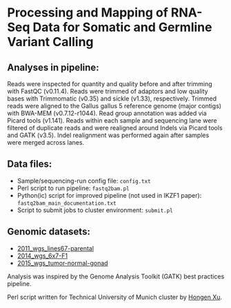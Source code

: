 # Processing and Mapping of RNA-Seq Data for Somatic and Germline Variant Calling

## Analyses in pipeline:

Reads were inspected for quantity and quality before and after trimming with FastQC (v0.11.4). Reads were trimmed of adaptors and low quality bases with Trimmomatic (v0.35) and sickle (v1.33), respectively. Trimmed reads were aligned to the Gallus gallus 5 reference genome (major contigs) with BWA-MEM (v0.7.12-r1044). Read group annotation was added via Picard tools (v1.141). Reads within each sample and sequencing lane were filtered of duplicate reads and were realigned around Indels via Picard tools and GATK (v3.5). Indel realignment was performed again after samples were merged across lanes.

## Data files:
- Sample/sequencing-run config file: `config.txt`  
- Perl script to run pipeline: `fastq2bam.pl`  
- Python(ic) script for improved pipeline (not used in IKZF1 paper): `fastq2bam_main_documentation.txt`
- Script to submit jobs to cluster environment: `submit.pl`

## Genomic datasets:
- [2011_wgs_lines67-parental](https://github.com/steepale/IKZF1_paper_code/tree/master/00_genomic_datasets/2011_wgs_lines67-parental)
- [2014_wgs_6x7-F1](https://github.com/steepale/IKZF1_paper_code/tree/master/00_genomic_datasets/2014_wgs_6x7-F1)
- [2015_wgs_tumor-normal-gonad](https://github.com/steepale/IKZF1_paper_code/tree/master/00_genomic_datasets/2015_wgs_tumor-normal-gonad)


Analysis was inspired by the Genome Analysis Toolkit (GATK) best practices pipeline.

Perl script written for Technical University of Munich cluster by [Hongen Xu](https://github.com/hongenxu).